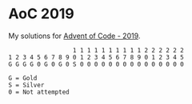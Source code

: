 # AoC 2019
My solutions for [Advent of Code - 2019](https://adventofcode.com/2019).
```
                  1 1 1 1 1 1 1 1 1 1 2 2 2 2 2 2
1 2 3 4 5 6 7 8 9 0 1 2 3 4 5 6 7 8 9 0 1 2 3 4 5
G G G G 0 G 0 G 0 S 0 0 0 0 0 0 0 0 0 0 0 0 0 0 0

G = Gold
S = Silver
0 = Not attempted
```